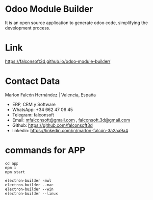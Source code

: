 # Odoo Module Builder
It is an open source application to generate odoo code, simplifying the development process.

# Link
https://falconsoft3d.github.io/odoo-module-builder/

# Contact Data
Marlon Falcón Hernández | Valencia, España
- ERP, CRM y Software
- WhatsApp: +34 662 47 06 45
- Telegram: falconsoft
- Email: mfalconsoft@gmail.com , falconsoft.3d@gmail.com
- Github: https://github.com/falconsoft3d
- linkedin: https://linkedin.com/in/marlon-falcón-3a2aa9a4

# commands for APP
````
cd app
npm i
npm start

electron-builder -mwl
electron-builder --mac
electron-builder --win
electron-builder --linux
````
